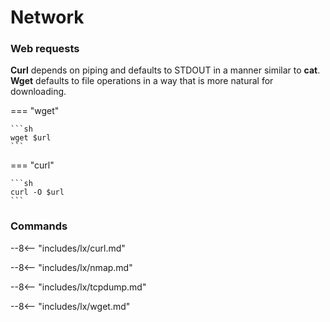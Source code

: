 # Network


### Web requests

**Curl** depends on piping and defaults to STDOUT in a manner similar to **cat**.
**Wget** defaults to file operations in a way that is more natural for downloading.

=== "wget"

    ```sh
    wget $url
    ```

=== "curl"

    ```sh
    curl -O $url 
    ```

### Commands

--8<-- "includes/lx/curl.md"

--8<-- "includes/lx/nmap.md"

--8<-- "includes/lx/tcpdump.md"

--8<-- "includes/lx/wget.md"
